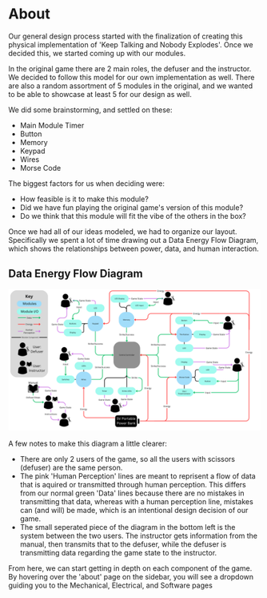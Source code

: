 # About


Our general design process started with the finalization of creating this physical implementation of 'Keep Talking and Nobody Explodes'. Once we decided this, we started coming up with our modules.

In the original game there are 2 main roles, the defuser and the instructor. We decided to follow this model for our own implementation as well. There are also a random assortment of 5 modules in the original, and we wanted to be able to showcase at least 5 for our design as well. 

We did some brainstorming, and settled on these:
- Main Module Timer
- Button
- Memory
- Keypad 
- Wires
- Morse Code

The biggest factors for us when deciding were:
- How feasible is it to make this module?
- Did we have fun playing the original game's version of this module?
- Do we think that this module will fit the vibe of the others in the box? 

Once we had all of our ideas modeled, we had to organize our layout. Specifically we spent a lot of time drawing out a Data Energy Flow Diagram, which shows the relationships between power, data, and human interaction. 

## Data Energy Flow Diagram
<img src="assets/DtS_Energy_Flow_Diagram.png" alt="Data Energy Flow Diagram" width="1000px">

A few notes to make this diagram a little clearer:
- There are only 2 users of the game, so all the users with scissors (defuser) are the same person.
- The pink 'Human Perception' lines are meant to reprisent a flow of data that is aquired or transmitted through human perception. This differs from our normal green 'Data' lines because there are no mistakes in transmitting that data, whereas with a human perception line, mistakes can (and will) be made, which is an intentional design decision of our game.
- The small seperated piece of the diagram in the bottom left is the system between the two users. The instructor gets information from the manual, then transmits that to the defuser, while the defuser is transmitting data regarding the game state to the instructor. 


From here, we can start getting in depth on each component of the game. By hovering over the 'about' page on the sidebar, you will see a dropdown guiding you to the Mechanical, Electrical, and Software pages